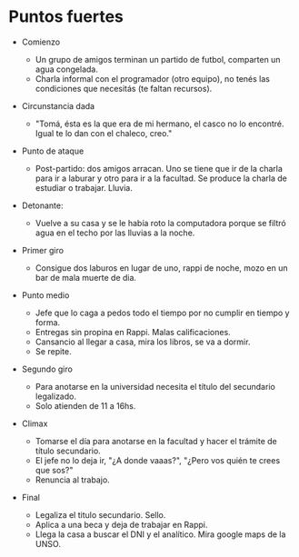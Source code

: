 # Puntos fuertes

* Comienzo
  * Un grupo de amigos terminan un partido de futbol, comparten un agua congelada. 
  * Charla informal con el programador (otro equipo), no tenés las condiciones que necesitás (te faltan recursos).

* Circunstancia dada
  * "Tomá, ésta es la que era de mi hermano, el casco no lo encontré. Igual te lo dan con el chaleco, creo."
  
* Punto de ataque
  * Post-partido: dos amigos arracan. Uno se tiene que ir de la charla para ir a laburar y otro para ir a la facultad. Se produce la charla de estudiar o trabajar. Lluvia.

* Detonante:
  * Vuelve a su casa y se le había roto la computadora porque se filtró agua en el techo por las lluvias a la noche. 

* Primer giro
  * Consigue dos laburos en lugar de uno, rappi de noche, mozo en un bar de mala muerte de dia. 

* Punto medio
  * Jefe que lo caga a pedos todo el tiempo por no cumplir en tiempo y forma.
  * Entregas sin propina en Rappi. Malas calificaciones.
  * Cansancio al llegar a casa, mira los libros, se va a dormir.
  * Se repite.

* Segundo giro
  * Para anotarse en la universidad necesita el título del secundario legalizado.
  * Solo atienden de 11 a 16hs.

* Climax
  * Tomarse el día para anotarse en la facultad y hacer el trámite de título secundario.
  * El jefe no lo deja ir, "¿A donde vaaas?", "¿Pero vos quién te crees que sos?"
  * Renuncia al trabajo.

* Final
  * Legaliza el titulo secundario. Sello.
  * Aplica a una beca y deja de trabajar en Rappi.
  * Llega la casa a buscar el DNI y el analítico. Mira google maps de la UNSO.


